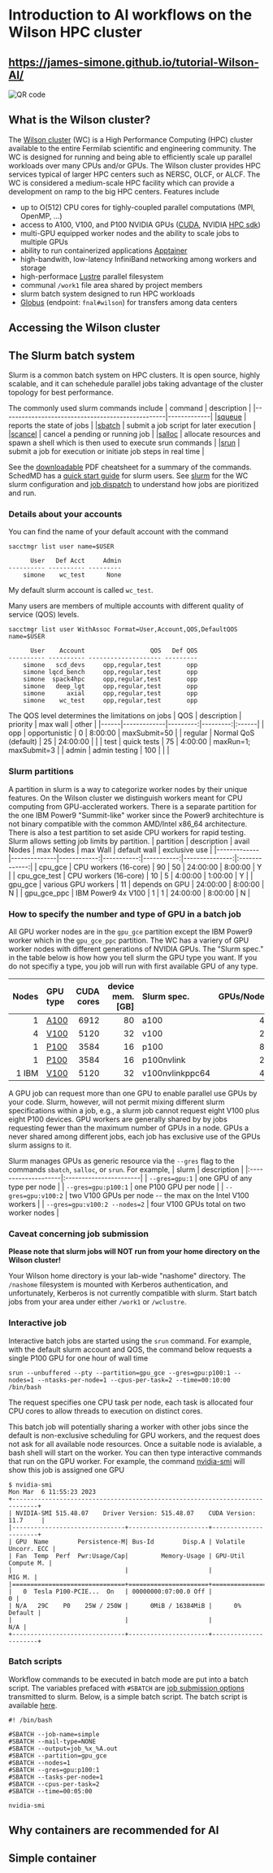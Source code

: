 # Introduction to AI workflows on the Wilson HPC cluster

## https://james-simone.github.io/tutorial-Wilson-AI/

![QR code](QR_Code_1678138121.png)

## What is the Wilson cluster?

The [Wilson cluster](https://computing.fnal.gov/wilsoncluster/) (WC) is a High Performance Computing (HPC) cluster
available to the entire Fermilab scientific and engineering community. The WC is designed for running and being able
to efficiently scale up parallel workloads over many CPUs and/or GPUs.
The Wilson cluster provides
HPC services typical of larger HPC centers such as NERSC, OLCF, or ALCF. The WC is considered a medium-scale HPC facility which
can provide a development on ramp to the big HPC centers. Features include
- up to O(512) CPU cores for tighly-coupled parallel computations (MPI, OpenMP, ...)
- access to A100, V100, and P100 NVIDIA GPUs ([CUDA](https://developer.nvidia.com/cuda-toolkit), NVIDIA [HPC sdk](https://developer.nvidia.com/hpc-sdk))
- multi-GPU equipped worker nodes and the ability to scale jobs to multiple GPUs
- ability to run containerized applications [Apptainer](https://apptainer.org/)
- high-bandwith, low-latency InfiniBand networking among workers and storage
- high-performace [Lustre](https://doc.lustre.org/lustre_manual.xhtml#understandinglustre.tab1) parallel filesystem
- communal `/work1` file area shared by project members 
- slurm batch system designed to run HPC workloads
- [Globus](https://www.globus.org/data-transfer) (endpoint: `fnal#wilson`) for transfers among data centers




## Accessing the Wilson cluster


## The Slurm batch system

Slurm is a common batch system on HPC clusters. It is open source, highly scalable, and 
it can schehedule parallel jobs taking advantage of the cluster topology for best performance.

The commonly used slurm commands include
| command                                          | description |
|--------------------------------------------------|-------------|
|[squeue](https://slurm.schedmd.com/squeue.html)   | reports the state of jobs |
|[sbatch](https://slurm.schedmd.com/sbatch.html)   | submit a job script for later execution |
|[scancel](https://slurm.schedmd.com/scancel.html) | cancel a pending or running job |
|[salloc](https://slurm.schedmd.com/salloc.html)   | allocate resources and spawn a shell which is then used to execute srun commands |
|[srun](https://slurm.schedmd.com/srun.html)       | submit a job for execution or initiate job steps in real time |

See the [downloadable](https://slurm.schedmd.com/pdfs/summary.pdf) PDF cheatsheet for a summary of the commands. SchedMD has a
[quick start guide](https://slurm.schedmd.com/quickstart.html) for slurm users.
See [slurm](https://computing.fnal.gov/wilsoncluster/slurm-job-scheduler/) for the WC slurm configuration and
[job dispatch](https://computing.fnal.gov/wilsoncluster/job-dispatch-explained/) to understand how jobs are pioritized and run.

### Details about your accounts

You can find the name of your default account with the command
```
sacctmgr list user name=$USER
```
```
      User   Def Acct     Admin
---------- ---------- ---------
    simone    wc_test      None
```
My default slurm account is called `wc_test`.

Many users are members of multiple accounts with different quality of service (QOS) levels.
```
sacctmgr list user WithAssoc Format=User,Account,QOS,DefaultQOS name=$USER
```
```
      User    Account                  QOS   Def QOS
---------- ---------- -------------------- ---------
    simone   scd_devs     opp,regular,test       opp
    simone lqcd_bench     opp,regular,test       opp
    simone  spack4hpc     opp,regular,test       opp
    simone   deep_lgt     opp,regular,test       opp
    simone      axial     opp,regular,test       opp
    simone    wc_test     opp,regular,test       opp
```
The QOS level determines the limitations on jobs
| QOS  | description | priority | max wall | other |
|------|-------------|---------:|---------:|:------|
| opp  | opportunistic |  0     | 8:00:00  | maxSubmit=50 |
| regular | Normal QoS (default) | 25 | 24:00:00  |   |
| test    | quick tests  | 75 | 4:00:00 | maxRun=1; maxSubmit=3 |
| admin   | admin testing | 100 |  |  |

### Slurm partitions

A partition in slurm is a way to categorize worker nodes by their unique features. On the Wilson cluster we distinguish workers meant for CPU computing from GPU-acclerated workers. There is a separate partition for the one IBM Power9 "Summit-like" worker since the Power9 architechture is not
binary compatible with the common AMD/Intel x86_64 architecture. There is also a test partition to set aside CPU workers for rapid testing.
Slurm allows setting job limits by partition.
| partition   | description  | avail Nodes | max Nodes  |  max Wall  |  default wall  | exclusive use |
|-------------|--------------|------------:|-----------:|-----------:|---------------:|:-------------:|
| cpu_gce     | CPU workers (16-core) | 90 | 50 | 24:00:00  |  8:00:00  |  Y |
| cpu_gce_test | CPU workers (16-core) | 10 | 5 | 4:00:00  | 1:00:00 | Y |
| gpu_gce      | various GPU workers | 11 | depends on GPU | 24:00:00 | 8:00:00 | N |
| gpu_gce_ppc | IBM Power9 4x V100 | 1 | 1 | 24:00:00 | 8:00:00 | N |

### How to specify the number and type of GPU in a batch job

All GPU worker nodes are in the `gpu_gce` partition except the IBM Power9 worker which in the `gpu_gce_ppc` partition.
The WC has a variery of GPU worker nodes with different generations of NVIDIA GPUs. The "Slurm spec." in the table below is how
how you tell slurm the GPU type you want. If you do not specifiy a type, you job will run with first available GPU of
any type. 


| Nodes | GPU type | CUDA cores | device mem. [GB] | Slurm spec. | GPUs/Node | Cores/Node  |  Mem/Node [GB] |
|------:|:---------|-----------:|-----------------:|:------------|----------:|------------:|---------------:|
|  1    | [A100](https://www.nvidia.com/en-us/data-center/a100/) | 6912       |  80              | a100        |  4        |   64        |  512          |
|  4    | [V100](https://www.nvidia.com/en-us/data-center/v100/) | 5120       |  32              | v100        |  2        |   40        |   188          |
|  1    | [P100](https://www.nvidia.com/en-us/data-center/tesla-p100/) | 3584       |  16              | p100        |  8        |   16        |   768          |
|  1    | [P100](https://www.nvidia.com/en-us/data-center/tesla-p100/) | 3584       |  16              | p100nvlink  |  2        |   28        |  1000          |
|  1 IBM   | [V100](https://www.nvidia.com/en-us/data-center/v100/) | 5120       |  32             |v100nvlinkppc64 | 4     |   32(128t)  |  1000          |

A GPU job can request more than one GPU to enable parallel use GPUs by your code.
Slurm, however, will not permit mixing different slurm specifications within a job, e.g., a slurm job cannot request
eight V100 plus eight P100 devices. GPU workers are generally shared by by jobs requesting fewer than the maximum number of GPUs in a node.
GPUs a never shared among different jobs, each job has exclusive use of the GPUs slurm assigns to it.

Slurm manages GPUs as generic resource via the `--gres` flag to the commands `sbatch`, `salloc`, or `srun`. For example,
| slurm                |  description           |
|:--------------------|:-----------------------|
| `--gres=gpu:1`      | one GPU of any type per node   |
| `--gres=gpu:p100:1` | one P100 GPU per node          |
| `--gres=gpu:v100:2` | two V100 GPUs per node -- the max on the Intel V100 workers |
| `--gres=gpu:v100:2 --nodes=2` | four V100 GPUs total on two worker nodes |

### Caveat concerning job submission

**Please note that slurm jobs will NOT run from your home directory on the Wilson cluster!**

Your Wilson home directory is your lab-wide  "nashome" directory. The `/nashome` filesystem is mounted with Kerberos authentication, and
unfortunately, Kerberos is not currently compatible with slurm.
Start batch jobs from your area under either `/work1` or `/wclustre`.

### Interactive job

Interactive batch jobs are started using the `srun` command. For example, with the default slurm account and QOS, the command below
requests a single P100 GPU for one hour of wall time
```
srun --unbuffered --pty --partition=gpu_gce --gres=gpu:p100:1 --nodes=1 --ntasks-per-node=1 --cpus-per-task=2 --time=00:10:00 /bin/bash
```
The request specifies one CPU task per node, each task is allocated four CPU cores to allow threads to execution on distinct cores.

This batch job will potentially sharing a worker with other jobs since the default is non-exclusive scheduling for GPU workers, and
the request does not ask for all available node resources.
Once a suitable node is avialable, a bash shell will start on the worker. You can then type interactive commands that run on the
GPU worker. For example, the command [nvidia-smi](https://developer.nvidia.com/nvidia-system-management-interface)
will show this job is assigned one GPU
```
$ nvidia-smi
Mon Mar  6 11:55:23 2023
+-----------------------------------------------------------------------------+
| NVIDIA-SMI 515.48.07    Driver Version: 515.48.07    CUDA Version: 11.7     |
|-------------------------------+----------------------+----------------------+
| GPU  Name        Persistence-M| Bus-Id        Disp.A | Volatile Uncorr. ECC |
| Fan  Temp  Perf  Pwr:Usage/Cap|         Memory-Usage | GPU-Util  Compute M. |
|                               |                      |               MIG M. |
|===============================+======================+======================|
|   0  Tesla P100-PCIE...  On   | 00000000:07:00.0 Off |                    0 |
| N/A   29C    P0    25W / 250W |      0MiB / 16384MiB |      0%      Default |
|                               |                      |                  N/A |
+-------------------------------+----------------------+----------------------+
```


### Batch scripts

Workflow commands to be executed in batch mode are put into a batch script. The variables prefaced with `#SBATCH`
are [job submission options](https://slurm.schedmd.com/pdfs/summary.pdf) transmitted to slurm. Below, is a simple batch script. 
The batch script is available [here](https://raw.githubusercontent.com/james-simone/tutorial-Wilson-AI/main/simple_batch.sh).
```
#! /bin/bash

#SBATCH --job-name=simple
#SBATCH --mail-type=NONE
#SBATCH --output=job_%x_%A.out
#SBATCH --partition=gpu_gce
#SBATCH --nodes=1
#SBATCH --gres=gpu:p100:1
#SBATCH --tasks-per-node=1
#SBATCH --cpus-per-task=2
#SBATCH --time=00:05:00

nvidia-smi
```

## Why containers are recommended for AI


## Simple container

